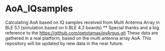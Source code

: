 # AoA_IQsamples
Calculating AoA based on IQ samples received from Multi Antenna Array in BLE 5.1 (simulation based on ti BLE 4.2 boards)
** Special thanks and a big reference to the https://github.com/petotamas/pyArgus.git
These data are gathered in a real platform, based on the multi antenna array AoA. This repository will be updated by new data in the near future.
